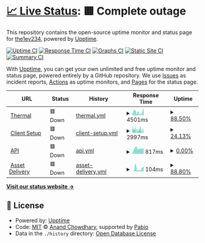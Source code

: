 # [📈 Live Status](https://status.thermal.run.place): <!--live status--> **🟥 Complete outage**

This repository contains the open-source uptime monitor and status page for [the1ev234](https://status.thermal.run.place), powered by [Upptime](https://github.com/upptime/upptime).

[![Uptime CI](https://github.com/the1ev234/status-thermal/workflows/Uptime%20CI/badge.svg)](https://github.com/the1ev234/status-thermal/actions?query=workflow%3A%22Uptime+CI%22)
[![Response Time CI](https://github.com/the1ev234/status-thermal/workflows/Response%20Time%20CI/badge.svg)](https://github.com/the1ev234/status-thermal/actions?query=workflow%3A%22Response+Time+CI%22)
[![Graphs CI](https://github.com/the1ev234/status-thermal/workflows/Graphs%20CI/badge.svg)](https://github.com/the1ev234/status-thermal/actions?query=workflow%3A%22Graphs+CI%22)
[![Static Site CI](https://github.com/the1ev234/status-thermal/workflows/Static%20Site%20CI/badge.svg)](https://github.com/the1ev234/status-thermal/actions?query=workflow%3A%22Static+Site+CI%22)
[![Summary CI](https://github.com/the1ev234/status-thermal/workflows/Summary%20CI/badge.svg)](https://github.com/the1ev234/status-thermal/actions?query=workflow%3A%22Summary+CI%22)

With [Upptime](https://upptime.js.org), you can get your own unlimited and free uptime monitor and status page, powered entirely by a GitHub repository. We use [Issues](https://github.com/the1ev234/status-thermal/issues) as incident reports, [Actions](https://github.com/the1ev234/status-thermal/actions) as uptime monitors, and [Pages](https://status.thermal.run.place) for the status page.

<!--start: status pages-->
<!-- This summary is generated by Upptime (https://github.com/upptime/upptime) -->
<!-- Do not edit this manually, your changes will be overwritten -->
<!-- prettier-ignore -->
| URL | Status | History | Response Time | Uptime |
| --- | ------ | ------- | ------------- | ------ |
| <img alt="" src="https://icons.duckduckgo.com/ip3/thermal.run.place.ico" height="13"> [Thermal](http://thermal.run.place/) | 🟥 Down | [thermal.yml](https://github.com/the1ev234/status-thermal/commits/HEAD/history/thermal.yml) | <details><summary><img alt="Response time graph" src="./graphs/thermal/response-time-week.png" height="20"> 4501ms</summary><br><a href="https://status.thermal.run.place/history/thermal"><img alt="Response time 3649" src="https://img.shields.io/endpoint?url=https%3A%2F%2Fraw.githubusercontent.com%2Fthe1ev234%2Fstatus-thermal%2FHEAD%2Fapi%2Fthermal%2Fresponse-time.json"></a><br><a href="https://status.thermal.run.place/history/thermal"><img alt="24-hour response time 6952" src="https://img.shields.io/endpoint?url=https%3A%2F%2Fraw.githubusercontent.com%2Fthe1ev234%2Fstatus-thermal%2FHEAD%2Fapi%2Fthermal%2Fresponse-time-day.json"></a><br><a href="https://status.thermal.run.place/history/thermal"><img alt="7-day response time 4501" src="https://img.shields.io/endpoint?url=https%3A%2F%2Fraw.githubusercontent.com%2Fthe1ev234%2Fstatus-thermal%2FHEAD%2Fapi%2Fthermal%2Fresponse-time-week.json"></a><br><a href="https://status.thermal.run.place/history/thermal"><img alt="30-day response time 3649" src="https://img.shields.io/endpoint?url=https%3A%2F%2Fraw.githubusercontent.com%2Fthe1ev234%2Fstatus-thermal%2FHEAD%2Fapi%2Fthermal%2Fresponse-time-month.json"></a><br><a href="https://status.thermal.run.place/history/thermal"><img alt="1-year response time 3649" src="https://img.shields.io/endpoint?url=https%3A%2F%2Fraw.githubusercontent.com%2Fthe1ev234%2Fstatus-thermal%2FHEAD%2Fapi%2Fthermal%2Fresponse-time-year.json"></a></details> | <details><summary><a href="https://status.thermal.run.place/history/thermal">88.50%</a></summary><a href="https://status.thermal.run.place/history/thermal"><img alt="All-time uptime 58.43%" src="https://img.shields.io/endpoint?url=https%3A%2F%2Fraw.githubusercontent.com%2Fthe1ev234%2Fstatus-thermal%2FHEAD%2Fapi%2Fthermal%2Fuptime.json"></a><br><a href="https://status.thermal.run.place/history/thermal"><img alt="24-hour uptime 19.52%" src="https://img.shields.io/endpoint?url=https%3A%2F%2Fraw.githubusercontent.com%2Fthe1ev234%2Fstatus-thermal%2FHEAD%2Fapi%2Fthermal%2Fuptime-day.json"></a><br><a href="https://status.thermal.run.place/history/thermal"><img alt="7-day uptime 88.50%" src="https://img.shields.io/endpoint?url=https%3A%2F%2Fraw.githubusercontent.com%2Fthe1ev234%2Fstatus-thermal%2FHEAD%2Fapi%2Fthermal%2Fuptime-week.json"></a><br><a href="https://status.thermal.run.place/history/thermal"><img alt="30-day uptime 58.43%" src="https://img.shields.io/endpoint?url=https%3A%2F%2Fraw.githubusercontent.com%2Fthe1ev234%2Fstatus-thermal%2FHEAD%2Fapi%2Fthermal%2Fuptime-month.json"></a><br><a href="https://status.thermal.run.place/history/thermal"><img alt="1-year uptime 58.43%" src="https://img.shields.io/endpoint?url=https%3A%2F%2Fraw.githubusercontent.com%2Fthe1ev234%2Fstatus-thermal%2FHEAD%2Fapi%2Fthermal%2Fuptime-year.json"></a></details>
| <img alt="" src="https://icons.duckduckgo.com/ip3/setup.thermal.run.place.ico" height="13"> [Client Setup](http://setup.thermal.run.place/) | 🟥 Down | [client-setup.yml](https://github.com/the1ev234/status-thermal/commits/HEAD/history/client-setup.yml) | <details><summary><img alt="Response time graph" src="./graphs/client-setup/response-time-week.png" height="20"> 2997ms</summary><br><a href="https://status.thermal.run.place/history/client-setup"><img alt="Response time 2946" src="https://img.shields.io/endpoint?url=https%3A%2F%2Fraw.githubusercontent.com%2Fthe1ev234%2Fstatus-thermal%2FHEAD%2Fapi%2Fclient-setup%2Fresponse-time.json"></a><br><a href="https://status.thermal.run.place/history/client-setup"><img alt="24-hour response time 2723" src="https://img.shields.io/endpoint?url=https%3A%2F%2Fraw.githubusercontent.com%2Fthe1ev234%2Fstatus-thermal%2FHEAD%2Fapi%2Fclient-setup%2Fresponse-time-day.json"></a><br><a href="https://status.thermal.run.place/history/client-setup"><img alt="7-day response time 2997" src="https://img.shields.io/endpoint?url=https%3A%2F%2Fraw.githubusercontent.com%2Fthe1ev234%2Fstatus-thermal%2FHEAD%2Fapi%2Fclient-setup%2Fresponse-time-week.json"></a><br><a href="https://status.thermal.run.place/history/client-setup"><img alt="30-day response time 2946" src="https://img.shields.io/endpoint?url=https%3A%2F%2Fraw.githubusercontent.com%2Fthe1ev234%2Fstatus-thermal%2FHEAD%2Fapi%2Fclient-setup%2Fresponse-time-month.json"></a><br><a href="https://status.thermal.run.place/history/client-setup"><img alt="1-year response time 2946" src="https://img.shields.io/endpoint?url=https%3A%2F%2Fraw.githubusercontent.com%2Fthe1ev234%2Fstatus-thermal%2FHEAD%2Fapi%2Fclient-setup%2Fresponse-time-year.json"></a></details> | <details><summary><a href="https://status.thermal.run.place/history/client-setup">24.13%</a></summary><a href="https://status.thermal.run.place/history/client-setup"><img alt="All-time uptime 53.93%" src="https://img.shields.io/endpoint?url=https%3A%2F%2Fraw.githubusercontent.com%2Fthe1ev234%2Fstatus-thermal%2FHEAD%2Fapi%2Fclient-setup%2Fuptime.json"></a><br><a href="https://status.thermal.run.place/history/client-setup"><img alt="24-hour uptime 30.04%" src="https://img.shields.io/endpoint?url=https%3A%2F%2Fraw.githubusercontent.com%2Fthe1ev234%2Fstatus-thermal%2FHEAD%2Fapi%2Fclient-setup%2Fuptime-day.json"></a><br><a href="https://status.thermal.run.place/history/client-setup"><img alt="7-day uptime 24.13%" src="https://img.shields.io/endpoint?url=https%3A%2F%2Fraw.githubusercontent.com%2Fthe1ev234%2Fstatus-thermal%2FHEAD%2Fapi%2Fclient-setup%2Fuptime-week.json"></a><br><a href="https://status.thermal.run.place/history/client-setup"><img alt="30-day uptime 53.93%" src="https://img.shields.io/endpoint?url=https%3A%2F%2Fraw.githubusercontent.com%2Fthe1ev234%2Fstatus-thermal%2FHEAD%2Fapi%2Fclient-setup%2Fuptime-month.json"></a><br><a href="https://status.thermal.run.place/history/client-setup"><img alt="1-year uptime 53.93%" src="https://img.shields.io/endpoint?url=https%3A%2F%2Fraw.githubusercontent.com%2Fthe1ev234%2Fstatus-thermal%2FHEAD%2Fapi%2Fclient-setup%2Fuptime-year.json"></a></details>
| <img alt="" src="https://icons.duckduckgo.com/ip3/thermal.run.place.ico" height="13"> [API](http://thermal.run.place/api/) | 🟥 Down | [api.yml](https://github.com/the1ev234/status-thermal/commits/HEAD/history/api.yml) | <details><summary><img alt="Response time graph" src="./graphs/api/response-time-week.png" height="20"> 817ms</summary><br><a href="https://status.thermal.run.place/history/api"><img alt="Response time 837" src="https://img.shields.io/endpoint?url=https%3A%2F%2Fraw.githubusercontent.com%2Fthe1ev234%2Fstatus-thermal%2FHEAD%2Fapi%2Fapi%2Fresponse-time.json"></a><br><a href="https://status.thermal.run.place/history/api"><img alt="24-hour response time 0" src="https://img.shields.io/endpoint?url=https%3A%2F%2Fraw.githubusercontent.com%2Fthe1ev234%2Fstatus-thermal%2FHEAD%2Fapi%2Fapi%2Fresponse-time-day.json"></a><br><a href="https://status.thermal.run.place/history/api"><img alt="7-day response time 817" src="https://img.shields.io/endpoint?url=https%3A%2F%2Fraw.githubusercontent.com%2Fthe1ev234%2Fstatus-thermal%2FHEAD%2Fapi%2Fapi%2Fresponse-time-week.json"></a><br><a href="https://status.thermal.run.place/history/api"><img alt="30-day response time 837" src="https://img.shields.io/endpoint?url=https%3A%2F%2Fraw.githubusercontent.com%2Fthe1ev234%2Fstatus-thermal%2FHEAD%2Fapi%2Fapi%2Fresponse-time-month.json"></a><br><a href="https://status.thermal.run.place/history/api"><img alt="1-year response time 837" src="https://img.shields.io/endpoint?url=https%3A%2F%2Fraw.githubusercontent.com%2Fthe1ev234%2Fstatus-thermal%2FHEAD%2Fapi%2Fapi%2Fresponse-time-year.json"></a></details> | <details><summary><a href="https://status.thermal.run.place/history/api">0.00%</a></summary><a href="https://status.thermal.run.place/history/api"><img alt="All-time uptime 0.00%" src="https://img.shields.io/endpoint?url=https%3A%2F%2Fraw.githubusercontent.com%2Fthe1ev234%2Fstatus-thermal%2FHEAD%2Fapi%2Fapi%2Fuptime.json"></a><br><a href="https://status.thermal.run.place/history/api"><img alt="24-hour uptime 0.00%" src="https://img.shields.io/endpoint?url=https%3A%2F%2Fraw.githubusercontent.com%2Fthe1ev234%2Fstatus-thermal%2FHEAD%2Fapi%2Fapi%2Fuptime-day.json"></a><br><a href="https://status.thermal.run.place/history/api"><img alt="7-day uptime 0.00%" src="https://img.shields.io/endpoint?url=https%3A%2F%2Fraw.githubusercontent.com%2Fthe1ev234%2Fstatus-thermal%2FHEAD%2Fapi%2Fapi%2Fuptime-week.json"></a><br><a href="https://status.thermal.run.place/history/api"><img alt="30-day uptime 0.00%" src="https://img.shields.io/endpoint?url=https%3A%2F%2Fraw.githubusercontent.com%2Fthe1ev234%2Fstatus-thermal%2FHEAD%2Fapi%2Fapi%2Fuptime-month.json"></a><br><a href="https://status.thermal.run.place/history/api"><img alt="1-year uptime 0.00%" src="https://img.shields.io/endpoint?url=https%3A%2F%2Fraw.githubusercontent.com%2Fthe1ev234%2Fstatus-thermal%2FHEAD%2Fapi%2Fapi%2Fuptime-year.json"></a></details>
| <img alt="" src="https://icons.duckduckgo.com/ip3/thermal.run.place.ico" height="13"> [Asset Delivery](http://thermal.run.place/asset/) | 🟥 Down | [asset-delivery.yml](https://github.com/the1ev234/status-thermal/commits/HEAD/history/asset-delivery.yml) | <details><summary><img alt="Response time graph" src="./graphs/asset-delivery/response-time-week.png" height="20"> 104ms</summary><br><a href="https://status.thermal.run.place/history/asset-delivery"><img alt="Response time 89" src="https://img.shields.io/endpoint?url=https%3A%2F%2Fraw.githubusercontent.com%2Fthe1ev234%2Fstatus-thermal%2FHEAD%2Fapi%2Fasset-delivery%2Fresponse-time.json"></a><br><a href="https://status.thermal.run.place/history/asset-delivery"><img alt="24-hour response time 178" src="https://img.shields.io/endpoint?url=https%3A%2F%2Fraw.githubusercontent.com%2Fthe1ev234%2Fstatus-thermal%2FHEAD%2Fapi%2Fasset-delivery%2Fresponse-time-day.json"></a><br><a href="https://status.thermal.run.place/history/asset-delivery"><img alt="7-day response time 104" src="https://img.shields.io/endpoint?url=https%3A%2F%2Fraw.githubusercontent.com%2Fthe1ev234%2Fstatus-thermal%2FHEAD%2Fapi%2Fasset-delivery%2Fresponse-time-week.json"></a><br><a href="https://status.thermal.run.place/history/asset-delivery"><img alt="30-day response time 89" src="https://img.shields.io/endpoint?url=https%3A%2F%2Fraw.githubusercontent.com%2Fthe1ev234%2Fstatus-thermal%2FHEAD%2Fapi%2Fasset-delivery%2Fresponse-time-month.json"></a><br><a href="https://status.thermal.run.place/history/asset-delivery"><img alt="1-year response time 89" src="https://img.shields.io/endpoint?url=https%3A%2F%2Fraw.githubusercontent.com%2Fthe1ev234%2Fstatus-thermal%2FHEAD%2Fapi%2Fasset-delivery%2Fresponse-time-year.json"></a></details> | <details><summary><a href="https://status.thermal.run.place/history/asset-delivery">88.80%</a></summary><a href="https://status.thermal.run.place/history/asset-delivery"><img alt="All-time uptime 58.57%" src="https://img.shields.io/endpoint?url=https%3A%2F%2Fraw.githubusercontent.com%2Fthe1ev234%2Fstatus-thermal%2FHEAD%2Fapi%2Fasset-delivery%2Fuptime.json"></a><br><a href="https://status.thermal.run.place/history/asset-delivery"><img alt="24-hour uptime 21.59%" src="https://img.shields.io/endpoint?url=https%3A%2F%2Fraw.githubusercontent.com%2Fthe1ev234%2Fstatus-thermal%2FHEAD%2Fapi%2Fasset-delivery%2Fuptime-day.json"></a><br><a href="https://status.thermal.run.place/history/asset-delivery"><img alt="7-day uptime 88.80%" src="https://img.shields.io/endpoint?url=https%3A%2F%2Fraw.githubusercontent.com%2Fthe1ev234%2Fstatus-thermal%2FHEAD%2Fapi%2Fasset-delivery%2Fuptime-week.json"></a><br><a href="https://status.thermal.run.place/history/asset-delivery"><img alt="30-day uptime 58.57%" src="https://img.shields.io/endpoint?url=https%3A%2F%2Fraw.githubusercontent.com%2Fthe1ev234%2Fstatus-thermal%2FHEAD%2Fapi%2Fasset-delivery%2Fuptime-month.json"></a><br><a href="https://status.thermal.run.place/history/asset-delivery"><img alt="1-year uptime 58.57%" src="https://img.shields.io/endpoint?url=https%3A%2F%2Fraw.githubusercontent.com%2Fthe1ev234%2Fstatus-thermal%2FHEAD%2Fapi%2Fasset-delivery%2Fuptime-year.json"></a></details>

<!--end: status pages-->

[**Visit our status website →**](https://status.thermal.run.place)

## 📄 License

- Powered by: [Upptime](https://github.com/upptime/upptime)
- Code: [MIT](./LICENSE) © [Anand Chowdhary](https://anandchowdhary.com), supported by [Pabio](https://pabio.com)
- Data in the `./history` directory: [Open Database License](https://opendatacommons.org/licenses/odbl/1-0/)
